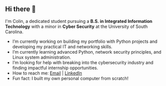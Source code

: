 ## Hi there 👋

I'm Colin, a dedicated student pursuing a **B.S. in Integrated Information Technology** with a minor in **Cyber Security** at the University of South Carolina.

- I’m currently working on building my portfolio with Python projects and developing my practical IT and networking skills.
- I’m currently learning advanced Python, network security principles, and Linux system administration.
- I’m looking for help with breaking into the cybersecurity industry and finding impactful internship opportunities.
- How to reach me: [Email](mailto:colindc@email.sc.edu) | [LinkedIn](http://www.linkedin.com/in/colin-cheatham-1111872a1)
- Fun fact: I built my own personal computer from scratch!
